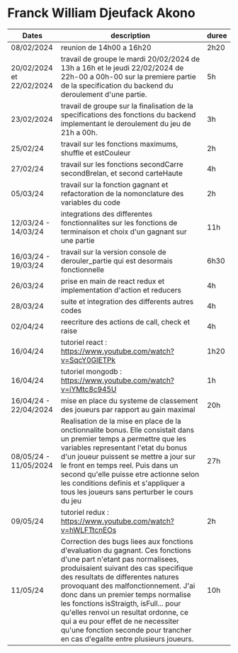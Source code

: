 # Franck William Djeufack Akono

| Dates | description | duree |
--------|-------------|---------|
| 08/02/2024 | reunion de 14h00 a 16h20 | 2h20 |
| 20/02/2024 et 22/02/2024 | travail de groupe le mardi 20/02/2024 de 13h a 16h et le jeudi 22/02/2024 de 22h-00 a 00h-00 sur la premiere partie de la specification du backend du deroulement d'une partie. | 5h |
| 23/02/2024 | travail de groupe sur la finalisation de la specifications des fonctions du backend implementant le deroulement du jeu de 21h a 00h. | 3h |
| 25/02/24 | travail sur les fonctions maximums, shuffle et estCouleur | 2h |
| 27/02/24 | travail sur les fonctions secondCarre secondBrelan, et second carteHaute | 4h |
| 05/03/24 | travail sur la fonction gagnant et refactoration de la nomonclature des variables du code | 2h |
| 12/03/24 - 14/03/24 | integrations des differentes fonctionnalites sur les fonctions de terminaison et choix d'un gagnant sur une partie | 11h |
| 16/03/24 - 19/03/24 | travail sur la version console de derouler_partie qui est desormais fonctionnelle | 6h30 |
| 26/03/24 | prise en main de react redux et implementation d'action et reducers | 4h |
| 28/03/24 | suite et integration des differents autres codes | 4h |
| 02/04/24 | reecriture des actions de call, check et raise | 4h |
| 16/04/24 | tutoriel react : https://www.youtube.com/watch?v=SqcY0GlETPk | 1h20 |
| 16/04/24 | tutoriel mongodb : https://www.youtube.com/watch?v=iYMtc8c945U | 1h |
| 16/04/24 - 22/04/2024 | mise en place du systeme de classement des joueurs par rapport au gain maximal | 20h |
| 08/05/24 - 11/05/2024 | Realisation de la mise en place de la onctionnalite bonus. Elle consistait dans un premier temps a permettre que les variables representant l'etat du bonus d'un joueur puissent se mettre a jour sur le front en temps reel. Puis dans un second qu'elle puisse etre actionne selon les conditions definis et s'appliquer a tous les joueurs sans perturber le cours du jeu | 27h |
| 09/05/24 | tutoriel redux : https://www.youtube.com/watch?v=hWLFTtcnEOs | 2h |
| 11/05/24 | Correction des bugs liees aux fonctions d'evaluation du gagnant. Ces fonctions d'une part n'etant pas normalisees, produisaient suivant des cas specifique des resultats de differentes natures provoquant des malfonctionnement. J'ai donc dans un premier temps normalise les fonctions isStraigth, isFull... pour qu'elles renvoi un resultat ordonne, ce qui a eu pour effet de ne necessiter qu'une fonction seconde pour trancher en cas d'egalite entre plusieurs joueurs.| 10h |
